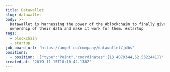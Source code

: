```yaml
---
title: Datawallet
slug: datawallet
body: >-
  Datawallet is harnessing the power of the #blockchain to finally give people
  ownership of their data and make it work for them. #startup
tags:
  - blockchain
  - startup
job_board_url: 'https://angel.co/company/datawallet/jobs'
positions:
  - position: '{"type":"Point","coordinates":[13.4079344,52.5322441]}'
created_at: '2019-11-15T18:10:42.138Z'
---
```


